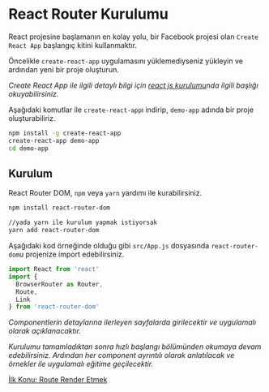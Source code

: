 <h1>React Router Kurulumu</h1>

React projesine başlamanın en kolay yolu, bir Facebook projesi olan `Create React App` başlangıç kitini kullanmaktır.

Öncelikle `create-react-app` uygulamasını yüklemediyseniz yükleyin ve ardından yeni bir proje oluşturun.

<i>Create React App ile ilgili detaylı bilgi için <a href="https://omergulcicek.github.io/reactjs/reactjs-kurulumu">react js kurulumu</a>nda ilgili başlığı okuyabilirsiniz.</i>

Aşağıdaki komutlar ile `create-react-app`ı indirip, `demo-app` adında bir proje oluşturabiliriz.

```sh
npm install -g create-react-app
create-react-app demo-app
cd demo-app
```

<h2>Kurulum</h2>

React Router DOM, `npm` veya `yarn` yardımı ile kurabilirsiniz.

```sh
npm install react-router-dom

//yada yarn ile kurulum yapmak istiyorsak
yarn add react-router-dom
```

Aşağıdaki kod örneğinde olduğu gibi `src/App.js` dosyasında `react-router-dom`u projenize import edebilirsiniz.

```js
import React from 'react'
import {
  BrowserRouter as Router,
  Route,
  Link
} from 'react-router-dom'
```

<i>Componentlerin detaylarına ilerleyen sayfalarda girilecektir ve uygulamalı olarak açıklanacaktır.

Kurulumu tamamladıktan sonra hızlı başlangı bölümünden okumaya devam edebilirsiniz. Ardından her component ayrıntılı olarak anlatılacak ve örnekler ile uygulamalı eğitime geçilecektir.</i>

<a href="https://omergulcicek.github.io/react-router/route-render-etmek">İlk Konu: Route Render Etmek</a>
